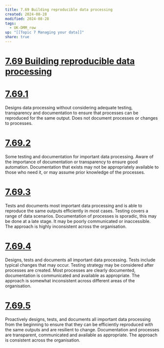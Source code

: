 ```yaml
---
title: 7.69 Building reproducible data processing
created: 2024-08-28
modified: 2024-08-28
tags:
  - UK-DMM_row
up: "[[Topic 7 Managing your data]]"
share: true
---
```

# [7.69 Building reproducible data processing](7.69%20Building%20reproducible%20data%20processing.md)
# [7.69.1](7.69.1.md)

Designs data processing without considering adequate testing, transparency and documentation to ensure that processes can be reproduced for the same output. Does not document processes or changes to processes.

# [7.69.2](7.69.2.md)

Some testing and documentation for important data processing. Aware of the importance of documentation or transparency to ensure good automation. Documentation that exists may not be appropriately available to those who need it, or may assume prior knowledge of the processes.

# [7.69.3](7.69.3.md)

Tests and documents most important data processing and is able to reproduce the same outputs efficiently in most cases. Testing covers a range of data scenarios. Documentation of processes is sporadic, this may be done at a late stage. It may be poorly communicated or inaccessible. The approach is highly inconsistent across the organisation.

# [7.69.4](7.69.4.md)

Designs, tests and documents all important data processing. Tests include typical changes that may occur. Testing strategy may be considered after processes are created. Most processes are clearly documented, documentation is communicated and available as appropriate. The approach is somewhat inconsistent across different areas of the organisation.

# [7.69.5](7.69.5.md)

Proactively designs, tests, and documents all important data processing from the beginning to ensure that they can be efficiently reproduced with the same outputs and are resilient to change. Documentation and processes are transparent, communicated and available as appropriate. The approach is consistent across the organisation.
